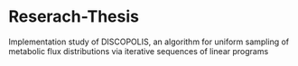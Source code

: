 # Reserach-Thesis
Implementation study of DISCOPOLIS, an algorithm for uniform sampling of metabolic flux distributions via iterative sequences of linear programs
